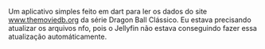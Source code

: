 Um aplicativo simples feito em dart para ler os dados do site www.themoviedb.org da série Dragon Ball Clássico.
Eu estava precisando atualizar os arquivos nfo, pois o Jellyfin não estava conseguindo fazer essa atualização automáticamente.